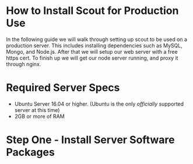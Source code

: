 # How to Install Scout for Production Use

In the following guide we will walk through setting up scout to be used on a production server. This includes installing dependencies such as MySQL, Mongo, and Node.js. After that we will setup our web server with a free https cert. To finish up we will get our node server running, and proxy it through nginx. 

# Required Server Specs
  - Ubuntu Server 16.04 or higher. (Ubuntu is the only *officially* supported server at this time)
  - 2GB or more of RAM 
  
# Step One - Install Server Software Packages 
